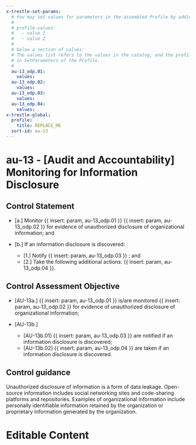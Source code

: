 ```yaml
---
x-trestle-set-params:
  # You may set values for parameters in the assembled Profile by adding
  #
  # profile-values:
  #   - value 1
  #   - value 2
  #
  # below a section of values:
  # The values list refers to the values in the catalog, and the profile-values represent values
  # in SetParameters of the Profile.
  #
  au-13_odp.01:
    values:
  au-13_odp.02:
    values:
  au-13_odp.03:
    values:
  au-13_odp.04:
    values:
x-trestle-global:
  profile:
    title: REPLACE_ME
  sort-id: au-13
---
```


# au-13 - \[Audit and Accountability\] Monitoring for Information Disclosure

## Control Statement

- \[a.\] Monitor {{ insert: param, au-13_odp.01 }} {{ insert: param, au-13_odp.02 }} for evidence of unauthorized disclosure of organizational information; and

- \[b.\] If an information disclosure is discovered:

  - \[1.\] Notify {{ insert: param, au-13_odp.03 }} ; and
  - \[2.\] Take the following additional actions: {{ insert: param, au-13_odp.04 }}.

## Control Assessment Objective

- \[AU-13a.\] {{ insert: param, au-13_odp.01 }} is/are monitored {{ insert: param, au-13_odp.02 }} for evidence of unauthorized disclosure of organizational information;

- \[AU-13b.\]

  - \[AU-13b.01\] {{ insert: param, au-13_odp.03 }} are notified if an information disclosure is discovered;
  - \[AU-13b.02\] {{ insert: param, au-13_odp.04 }} are taken if an information disclosure is discovered.

## Control guidance

Unauthorized disclosure of information is a form of data leakage. Open-source information includes social networking sites and code-sharing platforms and repositories. Examples of organizational information include personally identifiable information retained by the organization or proprietary information generated by the organization.

# Editable Content

<!-- Make additions and edits below -->
<!-- The above represents the contents of the control as received by the profile, prior to additions. -->
<!-- If the profile makes additions to the control, they will appear below. -->
<!-- The above markdown may not be edited but you may edit the content below, and/or introduce new additions to be made by the profile. -->
<!-- If there is a yaml header at the top, parameter values may be edited. Use --set-parameters to incorporate the changes during assembly. -->
<!-- The content here will then replace what is in the profile for this control, after running profile-assemble. -->
<!-- The current profile has no added parts for this control, but you may add new ones here. -->
<!-- Each addition must have a heading either of the form ## Control my_addition_name -->
<!-- or ## Part a. (where the a. refers to one of the control statement labels.) -->
<!-- "## Control" parts are new parts added after the statement part. -->
<!-- "## Part" parts are new parts added into the top-level statement part with that label. -->
<!-- Subparts may be added with nested hash levels of the form ### My Subpart Name -->
<!-- underneath the parent ## Control or ## Part being added -->
<!-- See https://ibm.github.io/compliance-trestle/tutorials/ssp_profile_catalog_authoring/ssp_profile_catalog_authoring for guidance. -->

